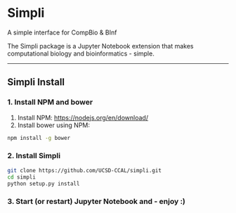 # Simpli
A simple interface for CompBio & BInf

The Simpli package is a Jupyter Notebook extension that makes computational biology and bioinformatics - simple.

---
## Simpli Install

### 1. Install NPM and bower
1. Install NPM: https://nodejs.org/en/download/
2. Install bower using NPM:
```bash
npm install -g bower
```

### 2. Install Simpli
```bash
git clone https://github.com/UCSD-CCAL/simpli.git
cd simpli
python setup.py install
```

### 3. Start (or restart) Jupyter Notebook and - enjoy __:)__

